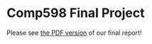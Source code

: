 # Comp598 Final Project

Please see [the PDF version](https://github.com/serenawenjia/comp598_finalProject/blob/main/comp598_final_report.pdf) of our final report!
